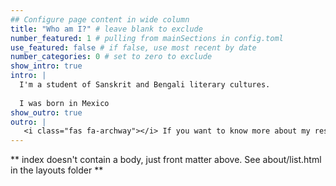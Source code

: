 ```yaml
---
## Configure page content in wide column
title: "Who am I?" # leave blank to exclude
number_featured: 1 # pulling from mainSections in config.toml
use_featured: false # if false, use most recent by date
number_categories: 0 # set to zero to exclude
show_intro: true
intro: |
  I'm a student of Sanskrit and Bengali literary cultures.
  
  I was born in Mexico
show_outro: true
outro: |
   <i class="fas fa-archway"></i> If you want to know more about my research and teaching, check the links above. 
---
```


** index doesn't contain a body, just front matter above.
See about/list.html in the layouts folder **
